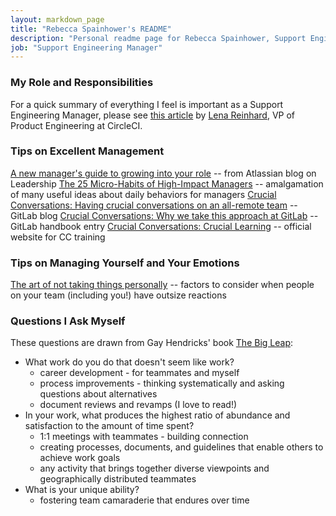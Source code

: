 ```yaml
---
layout: markdown_page
title: "Rebecca Spainhower's README"
description: "Personal readme page for Rebecca Spainhower, Support Engineering Manager, GitLab"
job: "Support Engineering Manager"
---
```


### My Role and Responsibilities
For a quick summary of everything I feel is important as a Support Engineering Manager, please see [this article](https://circleci.com/blog/how-engineering-managers-can-effectively-support-engineers-teams-and-organizations/#) by [Lena Reinhard](https://www.linkedin.com/in/lenareinhard/), VP of Product Engineering at CircleCI. 

### Tips on Excellent Management
[A new manager's guide to growing into your role](https://www.atlassian.com/blog/leadership/new-manager-tips) -- from Atlassian blog on Leadership
[The 25 Micro-Habits of High-Impact Managers](https://review.firstround.com/the-25-micro-habits-of-high-impact-managers) -- amalgamation of many useful ideas about daily behaviors for managers
[Crucial Conversations: Having crucial conversations on an all-remote team](https://about.gitlab.com/blog/2021/02/18/crucial-conversations/) -- GitLab blog
[Crucial Conversations: Why we take this approach at GitLab](https://about.gitlab.com/handbook/leadership/crucial-conversations/) -- GitLab handbook entry
[Crucial Conversations: Crucial Learning](https://cruciallearning.com/crucial-conversations-for-dialogue/) -- official website for CC training

### Tips on Managing Yourself and Your Emotions
[The art of not taking things personally](https://medium.dave-bailey.com/the-art-of-not-taking-things-personally-b7a8395ce172) -- factors to consider when people on your team (including you!) have outsize reactions

### Questions I Ask Myself
These questions are drawn from Gay Hendricks' book [The Big Leap](https://www.goodreads.com/book/show/6391876-the-big-leap):
* What work do you do that doesn't seem like work?
  - career development - for teammates and myself
  - process improvements - thinking systematically and asking questions about alternatives
  - document reviews and revamps (I love to read!)
* In your work, what produces the highest ratio of abundance and satisfaction to the amount of time spent?
  - 1:1 meetings with teammates - building connection
  - creating processes, documents, and guidelines that enable others to achieve work goals
  - any activity that brings together diverse viewpoints and geographically distributed teammates
* What is your unique ability?
  - fostering team camaraderie that endures over time
